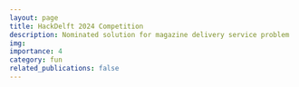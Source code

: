 ```yaml
---
layout: page
title: HackDelft 2024 Competition
description: Nominated solution for magazine delivery service problem
img:
importance: 4
category: fun
related_publications: false
---
```

